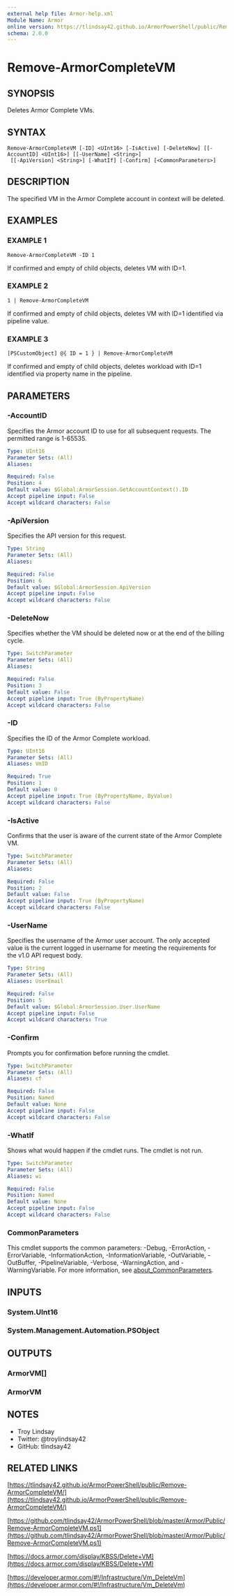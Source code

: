 ```yaml
---
external help file: Armor-help.xml
Module Name: Armor
online version: https://tlindsay42.github.io/ArmorPowerShell/public/Remove-ArmorCompleteVM/
schema: 2.0.0
---
```


# Remove-ArmorCompleteVM

## SYNOPSIS
Deletes Armor Complete VMs.

## SYNTAX

```
Remove-ArmorCompleteVM [-ID] <UInt16> [-IsActive] [-DeleteNow] [[-AccountID] <UInt16>] [[-UserName] <String>]
 [[-ApiVersion] <String>] [-WhatIf] [-Confirm] [<CommonParameters>]
```

## DESCRIPTION
The specified VM in the Armor Complete account in context will be deleted.

## EXAMPLES

### EXAMPLE 1
```
Remove-ArmorCompleteVM -ID 1
```

If confirmed and empty of child objects, deletes VM with ID=1.

### EXAMPLE 2
```
1 | Remove-ArmorCompleteVM
```

If confirmed and empty of child objects, deletes VM with ID=1 identified
via pipeline value.

### EXAMPLE 3
```
[PSCustomObject] @{ ID = 1 } | Remove-ArmorCompleteVM
```

If confirmed and empty of child objects, deletes workload with ID=1 identified
via property name in the pipeline.

## PARAMETERS

### -AccountID
Specifies the Armor account ID to use for all subsequent requests. 
The
permitted range is 1-65535.

```yaml
Type: UInt16
Parameter Sets: (All)
Aliases:

Required: False
Position: 4
Default value: $Global:ArmorSession.GetAccountContext().ID
Accept pipeline input: False
Accept wildcard characters: False
```

### -ApiVersion
Specifies the API version for this request.

```yaml
Type: String
Parameter Sets: (All)
Aliases:

Required: False
Position: 6
Default value: $Global:ArmorSession.ApiVersion
Accept pipeline input: False
Accept wildcard characters: False
```

### -DeleteNow
Specifies whether the VM should be deleted now or at the end of the billing
cycle.

```yaml
Type: SwitchParameter
Parameter Sets: (All)
Aliases:

Required: False
Position: 3
Default value: False
Accept pipeline input: True (ByPropertyName)
Accept wildcard characters: False
```

### -ID
Specifies the ID of the Armor Complete workload.

```yaml
Type: UInt16
Parameter Sets: (All)
Aliases: VmID

Required: True
Position: 1
Default value: 0
Accept pipeline input: True (ByPropertyName, ByValue)
Accept wildcard characters: False
```

### -IsActive
Confirms that the user is aware of the current state of the Armor Complete VM.

```yaml
Type: SwitchParameter
Parameter Sets: (All)
Aliases:

Required: False
Position: 2
Default value: False
Accept pipeline input: True (ByPropertyName)
Accept wildcard characters: False
```

### -UserName
Specifies the username of the Armor user account. 
The only accepted value is
the current logged in username for meeting the requirements for the v1.0 API
request body.

```yaml
Type: String
Parameter Sets: (All)
Aliases: UserEmail

Required: False
Position: 5
Default value: $Global:ArmorSession.User.UserName
Accept pipeline input: False
Accept wildcard characters: True
```

### -Confirm
Prompts you for confirmation before running the cmdlet.

```yaml
Type: SwitchParameter
Parameter Sets: (All)
Aliases: cf

Required: False
Position: Named
Default value: None
Accept pipeline input: False
Accept wildcard characters: False
```

### -WhatIf
Shows what would happen if the cmdlet runs.
The cmdlet is not run.

```yaml
Type: SwitchParameter
Parameter Sets: (All)
Aliases: wi

Required: False
Position: Named
Default value: None
Accept pipeline input: False
Accept wildcard characters: False
```

### CommonParameters
This cmdlet supports the common parameters: -Debug, -ErrorAction, -ErrorVariable, -InformationAction, -InformationVariable, -OutVariable, -OutBuffer, -PipelineVariable, -Verbose, -WarningAction, and -WarningVariable. For more information, see [about_CommonParameters](http://go.microsoft.com/fwlink/?LinkID=113216).

## INPUTS

### System.UInt16
### System.Management.Automation.PSObject
## OUTPUTS

### ArmorVM[]
### ArmorVM
## NOTES
- Troy Lindsay
- Twitter: @troylindsay42
- GitHub: tlindsay42

## RELATED LINKS

[https://tlindsay42.github.io/ArmorPowerShell/public/Remove-ArmorCompleteVM/](https://tlindsay42.github.io/ArmorPowerShell/public/Remove-ArmorCompleteVM/)

[https://github.com/tlindsay42/ArmorPowerShell/blob/master/Armor/Public/Remove-ArmorCompleteVM.ps1](https://github.com/tlindsay42/ArmorPowerShell/blob/master/Armor/Public/Remove-ArmorCompleteVM.ps1)

[https://docs.armor.com/display/KBSS/Delete+VM](https://docs.armor.com/display/KBSS/Delete+VM)

[https://developer.armor.com/#!/Infrastructure/Vm_DeleteVm](https://developer.armor.com/#!/Infrastructure/Vm_DeleteVm)

